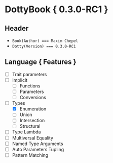 # DottyBook { 0.3.0-RC1 }

## Header

* `Book(Author) === Maxim Chepel`
* `Dotty(Version) === 0.3.0-RC1`

## Language { Features }

* [ ] Trait parameters
* [ ] Implicit
    * [ ] Functions
    * [ ] Parameters
    * [ ] Conversions
* [ ] Types
    * [x] Enumeration
    * [ ] Union
    * [ ] Intersection
    * [ ] Structural
* [ ] Type Lambda
* [ ] Multiversal Equality
* [ ] Named Type Arguments
* [ ] Auto Parameters Tupling
* [ ] Pattern Matching
